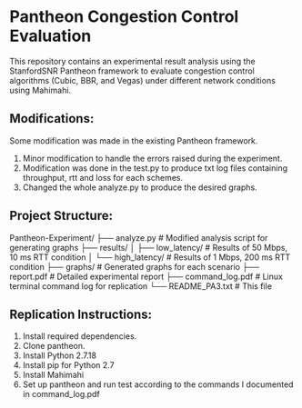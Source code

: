 # Pantheon Congestion Control Evaluation
This repository contains an experimental result analysis using the StanfordSNR Pantheon framework to evaluate congestion control algorithms (Cubic, BBR, and Vegas) under different network conditions using Mahimahi. 

## Modifications:
Some modification was made in the existing Pantheon framework.
1. Minor modification to handle the errors raised during the experiment.
2. Modification was done in the test.py to produce txt log files containing throughput, rtt and loss for each schemes.
3. Changed the whole analyze.py to produce the desired graphs.

## Project Structure:
Pantheon-Experiment/
├── analyze.py                 # Modified analysis script for generating graphs
├── results/
│   ├── low_latency/           # Results of 50 Mbps, 10 ms RTT condition
│   └── high_latency/          # Results of 1 Mbps, 200 ms RTT condition
├── graphs/                    # Generated graphs for each  scenario
├── report.pdf                 # Detailed experimental report
├── command_log.pdf            # Linux terminal command log for replication
└── README_PA3.txt             # This file

## Replication Instructions:
1. Install required dependencies.
2. Clone pantheon.
3. Install Python 2.7.18
4. Install pip for Python 2.7
5. Install Mahimahi
6. Set up pantheon and run test according to the commands I documented in command_log.pdf

